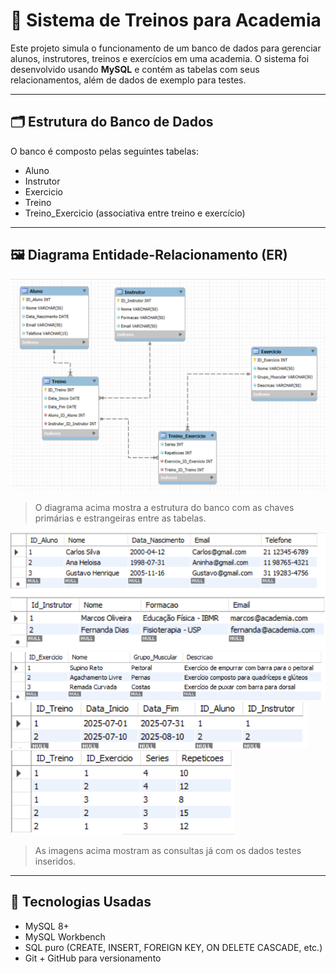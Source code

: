 # 💪 Sistema de Treinos para Academia


Este projeto simula o funcionamento de um banco de dados para gerenciar alunos, instrutores, treinos e exercícios em uma academia. O sistema foi desenvolvido usando **MySQL** e contém as tabelas com seus relacionamentos, além de dados de exemplo para testes.


---

## 🗂 Estrutura do Banco de Dados

O banco é composto pelas seguintes tabelas:

- Aluno
- Instrutor
- Exercicio
- Treino
- Treino_Exercicio (associativa entre treino e exercício)

---

## 🖼 Diagrama Entidade-Relacionamento (ER)

![Diagrama](imagens/diagrama.png)

> O diagrama acima mostra a estrutura do banco com as chaves primárias e estrangeiras entre as tabelas.

![Consulta](imagens/ConsultaAluno.png)
![Consulta](imagens/ConsulaInstrutor.png)
![Consulta](imagens/ConsultaExercicio.png)
![Consulta](imagens/ConsultaTreino.png)
![Consulta](imagens/ConsultaTreinoEx.png)

> As imagens acima mostram as consultas já com os dados testes inseridos.
---

## 🧩 Tecnologias Usadas

- MySQL 8+
- MySQL Workbench
- SQL puro (CREATE, INSERT, FOREIGN KEY, ON DELETE CASCADE, etc.)
- Git + GitHub para versionamento
